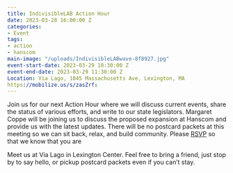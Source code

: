 ```yaml
---
title: IndivisibleLAB Action Hour
date: 2023-03-28 16:00:00 Z
categories:
- Event
tags:
- action
- hanscom
main-image: "/uploads/IndivisibleLABwave-8f8927.jpg"
event-start-date: 2023-03-29 10:30:00 Z
event-end-date: 2023-03-29 11:30:00 Z
Location: Via Lago, 1845 Massachusetts Ave, Lexington, MA
https://mobilize.us/s/zasZrf: 
---
```


Join us for our next Action Hour where we will discuss current events, share the status of various efforts, and write to our state legislators. Margaret Coppe will be joining us to discuss the proposed expansion at Hanscom and provide us with the latest updates. There will be no postcard packets at this meeting so we can sit back, relax, and build community. Please [RSVP](https://mobilize.us/s/zasZrf) so that we know that you are 

Meet us at Via Lago in Lexington Center. Feel free to bring a friend, just stop by to say hello, or pickup postcard packets even if you can’t stay. 